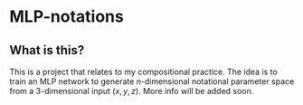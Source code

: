 # MLP-notations

## What is this?
This is a project that relates to my compositional practice. The idea is to train an MLP network to generate $n$-dimensional notational parameter space from a 3-dimensional input $(x, y, z)$. More info will be added soon.
